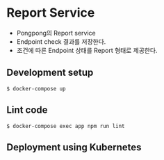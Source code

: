 # Report Service

- Pongpong의 Report service
- Endpoint check 결과를 저장한다.
- 조건에 따른 Endpoint 상태를 Report 형태로 제공한다.

## Development setup
```
$ docker-compose up
```

## Lint code
```
$ docker-compose exec app npm run lint
```

## Deployment using Kubernetes
```
```
